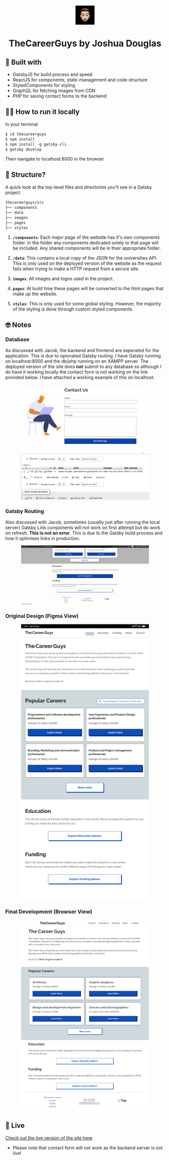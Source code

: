 <p align="center">
    <img alt="Gatsby" src="./src/images/joshua-douglas.png" width="60" />
</p>
<h1 align="center">
  TheCareerGuys by Joshua Douglas
</h1>

## 🚀 Built with

* GatsbyJS for build process and speed
* ReactJS for components, state-management and code structure
* StyledComponents for styling
* GraphQL for fetching images from CDN
* PHP for saving contact forms to the backend


## 🤷🏻‍ How to run it locally

In your terminal

    $ cd thecareerguys
    $ npm install
    $ npm install -g gatsby-cli
    $ gatsby develop

Then navigate to localhost:8000 in the browser


## 🧐 Structure?

A quick look at the top-level files and directories you'll see in a Gatsby project.

    thecareerguys/src
    ├── components
    ├── data
    ├── images
    ├── pages
    ├── styles

1.  **`/components`**: Each major page of the website has it's own components folder. In the folder any components dedicated solely to that page will be included. Any shared components will be in their appropriate folder.

2.  **`/data`**: This contains a local copy of the JSON for the universities API. This is only used on the deployed version of the website as the request fails when trying to make a HTTP request from a secure site.

3.  **`images`**: All images and logos used in the project.

4.  **`pages`**: At build time these pages will be converted to the html pages that make up the website.

5.  **`styles`**: This is only used for some global styling. However, the majority of the styling is done through custom styled components.

## 🤓 Notes

### Database 

As discussed with Jacob, the backend and frontend are seperated for the application. This is due to opionated Gatsby routing.
I have Gatsby running on localhost:8000 and the db/php running on an XAMPP server. The deployed version of the site does **not** submit to any database so although I do have it working locally the contact form is not working on the link provided below. I have attached a working example of this on localhost. 


<div align="center">
  <img alt="contactform" src="./README_images/contact-form-example.gif" width="80%" />
  <img alt="database" src="./README_images/database-success.png" width="80%" />
</div>

### Gatsby Routing

Also discussed with Jacob, sometimes (usually just after running the local server) Gatsby Link components will not work on first attempt but do work on refresh. **This is not an error**. This is due to the Gatsby build process and how it optimises links in production.

<div align="center">
  <img alt="database" src="./README_images/links-issue.gif" width="80%" />
</div>

### Original Design (Figma View)

<div align="center">
  <img alt="design" src="./README_images/design.png" width="80%" />
</div>

### Final Development (Browser View)

<div align="center">
  <img alt="design" src="./README_images/development.png" width="80%" />
</div>





## 💫 Live

[Check out the live version of the site here](https://confident-neumann-ba5b52.netlify.app/).

- Please note that contact form will not work as the backend server is not live!